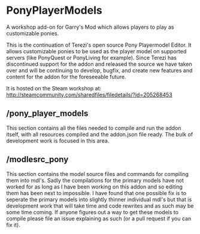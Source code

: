 PonyPlayerModels
================
A workshop add-on for Garry's Mod which allows players to play as customizable ponies.

This is the continuation of Terezi's open source Pony Playermodel Editor. It allows customizable ponies to be used as the player model on supported servers (like PonyQuest or PonyLiving for example). Since Terezi has discontinued support for the addon and released the source we have taken over and will be continuing to develop, bugfix, and create new features and content for the addon for the foreseeable future.

It is hosted on the Steam workshop at: http://steamcommunity.com/sharedfiles/filedetails/?id=205268453

/pony_player_models
------------------
This section contains all the files needed to compile and run the addon itself, with all resources compiled and the addon.json file ready. The bulk of development work is focused in this area.

/modlesrc_pony
-------------
This section contains the model source files and commands for compiling them into mdl's. Sadly the compilations for the primary models have not worked for as long as I have been working on this addon and so editing them has been next to impossible. I have found that one possible fix is to seperate the primary models into slightly thinner individual mdl's but that is development work that will take time and code rewrites and as such may be some time coming. If anyone figures out a way to get these models to compile please file an issue explaining as such (or a pull request if you can fix it).
